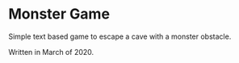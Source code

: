 # Monster Game
Simple text based game to escape a cave with a monster obstacle. 

Written in March of 2020. 
